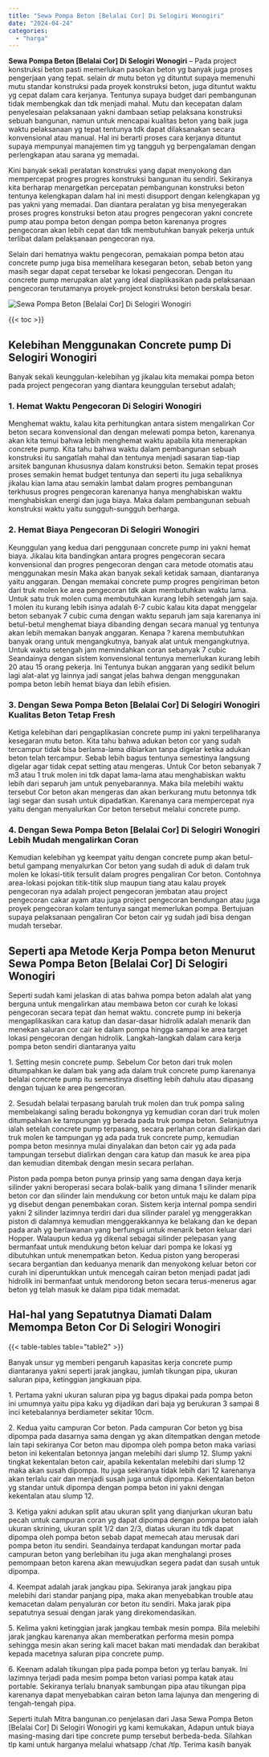 ```yaml
---
title: "Sewa Pompa Beton [Belalai Cor] Di Selogiri Wonogiri"
date: "2024-04-24"
categories: 
  - "harga"
---
```


**Sewa Pompa Beton \[Belalai Cor\] Di Selogiri Wonogiri** – Pada project konstruksi beton pasti memerlukan pasokan beton yg banyak juga proses pengerjaan yang tepat. selain dr mutu beton yg dituntut supaya memenuhi mutu standar konstruksi pada proyek konstruksi beton, juga dituntut waktu yg cepat dalam cara kerjanya. Tentunya supaya budget dari pembangunan tidak membengkak dan tdk menjadi mahal. Mutu dan kecepatan dalam penyelesaian pelaksanaan yakni dambaan setiap pelaksana konstruksi sebuah bangunan, namun untuk mencapai kualitas beton yang baik juga waktu pelaksanaan yg tepat tentunya tdk dapat dilaksanakan secara konvensional atau manual. Hal ini berarti proses cara kerjanya dituntut supaya mempunyai manajemen tim yg tangguh yg berpengalaman dengan perlengkapan atau sarana yg memadai.

Kini banyak sekali peralatan konstruksi yang dapat menyokong dan mempercepat progres progres konstruksi bangunan itu sendiri. Sekiranya kita berharap menargetkan percepatan pembangunan konstruksi beton tentunya kelengkapan dalam hal ini mesti disupport dengan kelengkapan yg pas yakni yang memadai. Dan diantara peralatan yg bisa menyegerakan proses progres konstruksi beton atau progres pengecoran yakni concrete pump atau pompa beton dengan pompa beton karenanya progres pengecoran akan lebih cepat dan tdk membutuhkan banyak pekerja untuk terlibat dalam pelaksanaan pengecoran nya.

Selain dari hematnya waktu pengecoran, pemakaian pompa beton atau concrete pump juga bisa memelihara kesegaran beton, sebab beton yang masih segar dapat cepat tersebar ke lokasi pengecoran. Dengan itu concrete pump merupakan alat yang ideal diaplikasikan pada pelaksanaan pengecoran terutamanya proyek-project konstruksi beton berskala besar.

![Sewa Pompa Beton [Belalai Cor] Di Selogiri Wonogiri](/images/sewa-concrete-pump-32.png)

{{< toc >}}

## Kelebihan Menggunakan Concrete pump Di Selogiri Wonogiri

Banyak sekali keunggulan-kelebihan yg jikalau kita memakai pompa beton pada project pengecoran yang diantara keunggulan tersebut adalah;

### 1\. Hemat Waktu Pengecoran Di Selogiri Wonogiri

Menghemat waktu, kalau kita perhitungkan antara sistem mengalirkan Cor beton secara konvensional dan dengan melewati pompa beton, karenanya akan kita temui bahwa lebih menghemat waktu apabila kita menerapkan concrete pump. Kita tahu bahwa waktu dalam pembangunan sebuah konstruksi itu sangatlah mahal dan tentunya menjadi sasaran tiap-tiap arsitek bangunan khususnya dalam konstruksi beton. Semakin tepat proses proses semakin hemat budget tentunya dan seperti itu juga sebaliknya jikalau kian lama atau semakin lambat dalam progres pembangunan terkhusus progres pengecoran karenanya hanya menghabiskan waktu menghabiskan energi dan juga biaya. Maka dalam pembangunan sebuah konstruksi waktu yaitu sungguh-sungguh berharga.

### 2\. Hemat Biaya Pengecoran Di Selogiri Wonogiri

Keunggulan yang kedua dari penggunaan concrete pump ini yakni hemat biaya. Jikalau kita bandingkan antara progres pengecoran secara konvensional dan progres pengecoran dengan cara metode otomatis atau menggunakan mesin Maka akan banyak sekali ketidak samaan, diantaranya yaitu anggaran. Dengan memakai concrete pump progres pengiriman beton dari truk molen ke area pengecoran tdk akan membutuhkan waktu lama. Untuk satu truk molen cuma membutuhkan kurang lebih setengah jam saja. 1 molen itu kurang lebih isinya adalah 6-7 cubic kalau kita dapat menggelar beton sebanyak 7 cubic cuma dengan waktu separuh jam saja karenanya ini betul-betul menghemat biaya dibanding dengan secara manual yg tentunya akan lebih memakan banyak anggaran. Kenapa ? karena membutuhkan banyak orang untuk mengangkutnya, banyak alat untuk mengangkutnya. Untuk waktu setengah jam memindahkan coran sebanyak 7 cubic Seandainya dengan sistem konvensional tentunya memerlukan kurang lebih 20 atau 15 orang pekerja. Ini Tentunya bukan anggaran yang sedikit belum lagi alat-alat yg lainnya jadi sangat jelas bahwa dengan menggunakan pompa beton lebih hemat biaya dan lebih efisien.

### 3\. Dengan Sewa Pompa Beton \[Belalai Cor\] Di Selogiri Wonogiri Kualitas Beton Tetap Fresh

Ketiga kelebihan dari pengaplikasian concrete pump ini yakni terpeliharanya kesegaran mutu beton. Kita tahu bahwa adukan beton cor yang sudah tercampur tidak bisa berlama-lama dibiarkan tanpa digelar ketika adukan beton telah tercampur. Sebab lebih bagus tentunya semestinya langsung digelar agar tidak cepat setting atau mengeras. Untuk Cor beton sebanyak 7 m3 atau 1 truk molen ini tdk dapat lama-lama atau menghabiskan waktu lebih dari separuh jam untuk penyebarannya. Maka bila melebihi waktu tersebut Cor beton akan mengeras dan akan berkurang mutu betonnya tdk lagi segar dan susah untuk dipadatkan. Karenanya cara mempercepat nya yaitu dengan menyalurkan Cor beton tersebut melalui concrete pump.

### 4\. Dengan Sewa Pompa Beton \[Belalai Cor\] Di Selogiri Wonogiri Lebih Mudah mengalirkan Coran

Kemudian kelebihan yg keempat yaitu dengan concrete pump akan betul-betul gampang menyalurkan Cor beton yang sudah di aduk di dalam truk molen ke lokasi-titik tersulit dalam progres pengaliran Cor beton. Contohnya area-lokasi pojokan titik-titik slup maupun tiang atau kalau proyek pengecoran nya adalah project pengecoran jembatan atau project pengecoran cakar ayam atau juga project pengecoran bendungan atau juga proyek pengecoran kolam tentunya sangat memerlukan pompa. Bertujuan supaya pelaksanaan pengaliran Cor beton cair yg sudah jadi bisa dengan mudah tersebar.

## Seperti apa Metode Kerja Pompa beton Menurut Sewa Pompa Beton \[Belalai Cor\] Di Selogiri Wonogiri

Seperti sudah kami jelaskan di atas bahwa pompa beton adalah alat yang berguna untuk mengalirkan atau membawa beton cor curah ke lokasi pengecoran secara tepat dan hemat waktu. concrete pump ini bekerja mengaplikasikan cara katup dan dasar-dasar hidrolik adalah menarik dan menekan saluran cor cair ke dalam pompa hingga sampai ke area target lokasi pengecoran dengan hidrolik. Langkah-langkah dalam cara kerja pompa beton sendiri diantaranya yaitu

1\. Setting mesin concrete pump. Sebelum Cor beton dari truk molen ditumpahkan ke dalam bak yang ada dalam truk concrete pump karenanya belalai concrete pump itu semestinya disetting lebih dahulu atau dipasang dengan tujuan ke area pengecoran.

2\. Sesudah belalai terpasang barulah truk molen dan truk pompa saling membelakangi saling beradu bokongnya yg kemudian coran dari truk molen ditumpahkan ke tampungan yg berada pada truk pompa beton. Selanjutnya ialah setelah concrete pump terpasang, secara perlahan coran dialirkan dari truk molen ke tampungan yg ada pada truk concrete pump, kemudian pompa beton mesinnya mulai dinyalakan dan beton cair yg ada pada tampungan tersebut dialirkan dengan cara katup dan masuk ke area pipa dan kemudian ditembak dengan mesin secara perlahan.

Piston pada pompa beton punya prinsip yang sama dengan daya kerja silinder yakni beroperasi secara bolak-balik yang dimana 1 silinder menarik beton cor dan silinder lain mendukung cor beton untuk maju ke dalam pipa yg disebut dengan penembakan coran. Sistem kerja internal pompa sendiri yakni 2 silinder lazimnya terdiri dari dua silinder paralel yg menggerakkan piston di dalamnya kemudian menggerakkannya ke belakang dan ke depan pada arah yg berlawanan yang berfungsi untuk menarik beton keluar dari Hopper. Walaupun kedua yg dikenal sebagai silinder pelepasan yang bermanfaat untuk mendukung beton keluar dari pompa ke lokasi yg dibutuhkan untuk menempatkan beton. Kedua piston yang beroperasi secara bergantian dan keduanya menarik dan menyokong keluar beton cor curah ini diperuntukkan untuk mencegah cairan beton menjadi padat jadi hidrolik ini bermanfaat untuk mendorong beton secara terus-menerus agar beton yg telah masuk ke dalam pipa tidak memadat.

## Hal-hal yang Sepatutnya Diamati Dalam Memompa Beton Cor Di Selogiri Wonogiri

{{< table-tables table="table2" >}}

Banyak unsur yg memberi pengaruh kapasitas kerja concrete pump diantaranya yakni seperti jarak jangkau, jumlah tikungan pipa, ukuran saluran pipa, ketinggian jangkauan pipa.

1\. Pertama yakni ukuran saluran pipa yg bagus dipakai pada pompa beton ini umumnya yaitu pipa kaku yg dijadikan dari baja yg berukuran 3 sampai 8 inci ketebalannya berdiameter sekitar 10cm.

2\. Kedua yaitu campuran Cor beton. Pada campuran Cor beton yg bisa dipompa pada dasarnya sama dengan yg akan ditempatkan dengan metode lain tapi sekiranya Cor beton mau dipompa oleh pompa beton maka variasi beton ini kekentalan betonnya jangan melebihi dari slump 12. Slump yakni tingkat kekentalan beton cair, apabila kekentalan melebihi dari slump 12 maka akan susah dipompa. Itu juga sekiranya tidak lebih dari 12 karenanya akan terlalu cair dan menjadi susah juga untuk dipompa. Kekentalan beton yg standar untuk dipompa dengan pompa beton ini yakni dengan kekentalan atau slump 12.

3\. Ketiga yakni adukan split atau ukuran split yang dianjurkan ukuran batu pecah untuk campuran coran yg dapat dipompa dengan pompa beton ialah ukuran skrining, ukuran split 1/2 dan 2/3, diatas ukuran itu tdk dapat dipompa oleh pompa beton sebab dapat memecah atau merusak dari pompa beton itu sendiri. Seandainya terdapat kandungan mortar pada campuran beton yang berlebihan itu juga akan menghalangi proses pemompaan beton karena akan mewujudkan segera padat dan susah untuk dipompa.

4\. Keempat adalah jarak jangkau pipa. Sekiranya jarak jangkau pipa melebihi dari standar panjang pipa, maka akan menyebabkan trouble atau kemacetan dalam penyaluran cor beton itu sendiri. Maka jarak pipa sepatutnya sesuai dengan jarak yang direkomendasikan.

5\. Kelima yakni ketinggian jarak jangkau tembak mesin pompa. Bila melebihi jarak jangkau karenanya akan memberatkan performa mesin pompa sehingga mesin akan sering kali macet bakan mati mendadak dan berakibat kepada macetnya saluran pipa concrete pump.

6\. Keenam adalah tikungan pipa pada pompa beton yg terlau banyak. Ini lazimnya terjadi pada mesim pompa beton variasi pompa katak atau portable. Sekiranya terlalu bnanyak sambungan pipa atau tikungan pipa karenanya dapat menyebabkan cairan beton lama lajunya dan mengering di tengah-tengah pipa.

Seperti itulah Mitra bangunan.co penjelasan dari Jasa Sewa Pompa Beton \[Belalai Cor\] Di Selogiri Wonogiri yg kami kemukakan, Adapun untuk biaya masing-masing dari tipe concrete pump tersebut berbeda-beda. Silahkan tlp kami untuk harganya melalui whatsapp /chat /tlp. Terima kasih banyak
